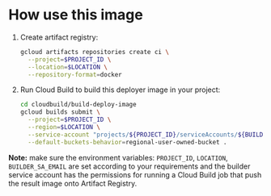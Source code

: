 # How use this image
1. Create artifact registry:
    ```bash
    gcloud artifacts repositories create ci \
      --project=$PROJECT_ID \
      --location=$LOCATION \
      --repository-format=docker
    ```
1. Run Cloud Build to build this deployer image in your project:

    ```bash
    cd cloudbuild/build-deploy-image
    gcloud builds submit \
      --project=$PROJECT_ID \
      --region=$LOCATION \
      --service-account "projects/${PROJECT_ID}/serviceAccounts/${BUILDER_SA_EMAIL}" \
      --default-buckets-behavior=regional-user-owned-bucket .
    ```
  **Note:** make sure the environment variables: `PROJECT_ID`, `LOCATION`, `BUILDER_SA_EMAIL` are set according to your requirements and the builder service account has the permissions for running a Cloud Build job that push the result image onto Artifact Registry.
